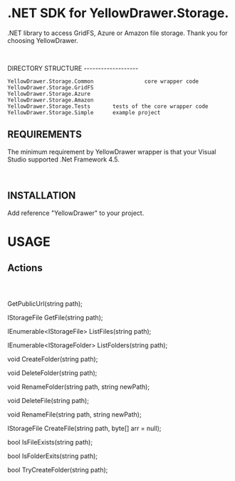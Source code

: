 .NET SDK for YellowDrawer.Storage.
==================================

.NET library to access GridFS, Azure or Amazon file storage. Thank you for
choosing YellowDrawer.

 

DIRECTORY STRUCTURE -------------------

~~~~~~~~~~~~~~~~~~~~~~~~~~~~~~~~~~~~~~~~~~~~~~~~~~~~~~~~~~~~~~~~~~~~~~~~~~~~~~~~
YellowDrawer.Storage.Common                core wrapper code
YellowDrawer.Storage.GridFS
YellowDrawer.Storage.Azure
YellowDrawer.Storage.Amazon
YellowDrawer.Storage.Tests       tests of the core wrapper code
YellowDrawer.Storage.Simple      example project
~~~~~~~~~~~~~~~~~~~~~~~~~~~~~~~~~~~~~~~~~~~~~~~~~~~~~~~~~~~~~~~~~~~~~~~~~~~~~~~~

REQUIREMENTS
------------

The minimum requirement by YellowDrawer wrapper is that your Visual Studio
supported .Net Framework 4.5.

 

INSTALLATION
------------

Add reference "YellowDrawer" to your project.

USAGE
=====

Actions
-------

###  

GetPublicUrl(string path);

IStorageFile GetFile(string path);

IEnumerable\<IStorageFile\> ListFiles(string path);

IEnumerable\<IStorageFolder\> ListFolders(string path);

void CreateFolder(string path);

void DeleteFolder(string path);

void RenameFolder(string path, string newPath);

void DeleteFile(string path);

void RenameFile(string path, string newPath);

IStorageFile CreateFile(string path, byte[] arr = null);

bool IsFileExists(string path);

bool IsFolderExits(string path);

bool TryCreateFolder(string path);
